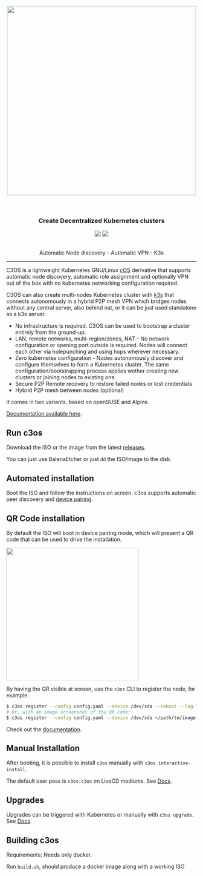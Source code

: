 <h1 align="center">
  <br>
     <img src="https://user-images.githubusercontent.com/2420543/153508410-a806a385-ae3e-417e-b87e-7472f21689e3.png" width=500>
	<br>
<br>
</h1>

<h3 align="center">Create Decentralized Kubernetes clusters </h3>
<p align="center">
  <a href="https://github.com/c3os-io/c3os/issues"><img src="https://img.shields.io/github/issues/c3os-io/c3os"></a>
  <a href="https://quay.io/repository/c3os/c3os"> <img src="https://quay.io/repository/mudler/c3os/status"></a>
</p>

<p align="center">
	 <br>
    Automatic Node discovery - Automatic VPN - K3s
</p>

<hr>

C3OS is a lightweight Kubernetes GNU/Linux [cOS](https://github.com/rancher-sandbox/cOS-toolkit) derivative that supports automatic node discovery, automatic role assignment and optionally VPN out of the box with no kubernetes networking configuration required. 

C3OS can also create multi-nodes Kubernetes cluster with [k3s](https://k3s.io) that connects autonomously in a hybrid P2P mesh VPN which bridges nodes without any central server, also behind nat, or it can be just used standalone as a k3s server.

- No infrastructure is required. C3OS can be used to bootstrap a cluster entirely from the ground-up.
- LAN, remote networks, multi-region/zones, NAT - No network configuration or opening port outside is required. Nodes will connect each other via holepunching and using hops wherever necessary.
- Zero kubernetes configuration - Nodes autonomously discover and configure themselves to form a Kubernetes cluster. The same configuration/bootstrapping process applies wether creating new clusters or joining nodes to existing one.
- Secure P2P Remote recovery to restore failed nodes or lost credentials
- Hybrid P2P mesh between nodes (optional)

It comes in two variants, based on openSUSE and Alpine.

[Documentation available here](https://docs.c3os.io).

## Run c3os

Download the ISO or the image from the latest [releases](https://github.com/c3os-io/c3os/releases).

You can just use BalenaEtcher or just `dd` the ISO/image to the disk.

## Automated installation

Boot the ISO and follow the instructions on screen. c3os supports automatic peer discovery and [device pairing](https://docs.c3os.io/installation/device_pairing/).

## QR Code installation

By default the ISO will boot in device pairing mode, which will present a QR code that can be used to drive the installation.


<img src="https://user-images.githubusercontent.com/2420543/153488321-07e63e5f-d9e3-48ce-b551-8b457ece14a9.png" height="350">

By having the QR visible at screen, use the `c3os` CLI to register the node, for example:

```bash
$ c3os register --config config.yaml --device /dev/sda --reboot --log-level debug
# Or, with an image screenshot of the QR code:
$ c3os register --config config.yaml --device /dev/sda ~/path/to/image.png
```

Check out the [documentation](https://docs.c3os.io).

## Manual Installation

After booting, it is possible to install `c3os` manually with `c3os interactive-install`.

The default user pass is `c3os:c3os` on LiveCD mediums. See [Docs](https://docs.c3os.io/installation/manual/).

## Upgrades

Upgrades can be triggered with Kubernetes or manually with `c3os upgrade`. See [Docs](https://docs.c3os.io/after_install/upgrades/).

## Building c3os

Requirements: Needs only docker.

Run `build.sh`, should produce a docker image along with a working ISO
